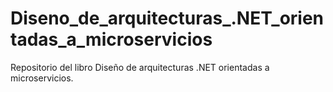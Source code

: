 # Diseno_de_arquitecturas_.NET_orientadas_a_microservicios
Repositorio del libro Diseño de arquitecturas .NET orientadas a microservicios.
